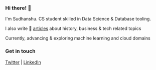 ### Hi there! :wave:

I'm Sudhanshu. CS student skilled in Data Science & Database tooling. 

I also write 📝 [articles](https://memane.substack.com/https://memane.substack.com/) about history, business & tech related topics

Currently, advancing & exploring machine learning and cloud domains

### Get in touch 

[Twitter](https://twitter.com/sudhanshumemane) | [LinkedIn](https://www.linkedin.com/in/sudhanshumemane)
